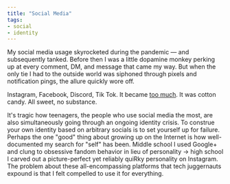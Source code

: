 ```yaml
---
title: "Social Media"
tags:
- social
- identity
---
```


My social media usage skyrocketed during the pandemic — and subsequently tanked. Before then I was a little dopamine monkey perking up at every comment, DM, and message that came my way. But when the only tie I had to the outside world was siphoned through pixels and notification pings, the allure quickly wore off. 

Instagram, Facebook, Discord, Tik Tok. It became [too much](everything.md). It was cotton candy. All sweet, no substance. 

It's tragic how teenagers, the people who use social media the most, are also simultaneously going through an ongoing identity crisis. To construe your own identity based on arbitrary socials is to set yourself up for failure. Perhaps the one "good" thing about growing up on the Internet is how well-documented my search for "self" has been. Middle school I used Google+ and clung to obsessive fandom behavior in lieu of personality -> high school I carved out a picture-perfect yet reliably quiRky personality on Instagram. The problem about these all-encompassing platforms that tech juggernauts expound is that I felt compelled to use it for everything. 
